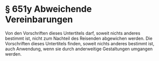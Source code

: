 # § 651y Abweichende Vereinbarungen
Von den Vorschriften dieses Untertitels darf, soweit nichts anderes bestimmt ist, nicht zum Nachteil des Reisenden abgewichen werden. Die Vorschriften dieses Untertitels finden, soweit nichts anderes bestimmt ist, auch Anwendung, wenn sie durch anderweitige Gestaltungen umgangen werden.